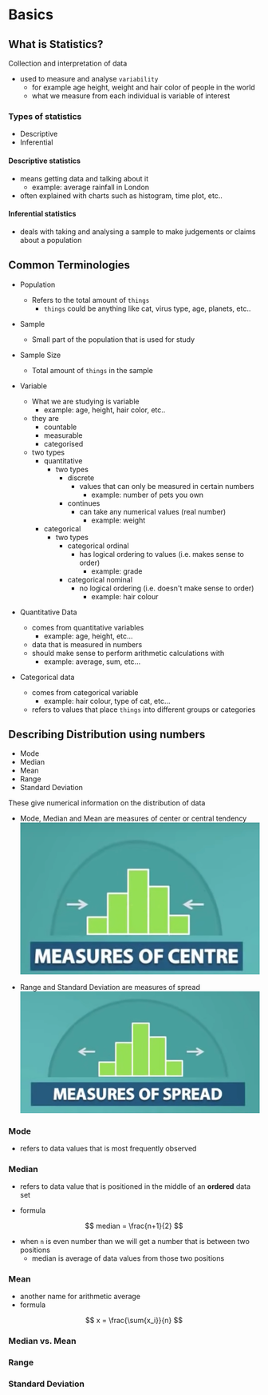 # Basics

## What is Statistics?

Collection and interpretation of data

* used to measure and analyse `variability`
  * for example age height, weight and hair color of people in the world
  * what we measure from each individual is variable of interest

### Types of statistics

* Descriptive
* Inferential

#### Descriptive statistics

* means getting data and talking about it
  * example: average rainfall in London
* often explained with charts such as histogram, time plot, etc..

#### Inferential statistics

* deals with taking and analysing a sample to make judgements or claims about a population

## Common Terminologies

* Population
  * Refers to the total amount of `things`
    * `things` could be anything like cat, virus type, age, planets, etc..

* Sample
  * Small part of the population that is used for study

* Sample Size
  * Total amount of `things` in the sample

* Variable
  * What we are studying is variable
    * example: age, height, hair color, etc..
  * they are
    * countable
    * measurable
    * categorised
  * two types
    * quantitative
      * two types
        * discrete
          * values that can only be measured in certain numbers
            * example: number of pets you own 
        * continues
          * can take any numerical values (real number) 
            * example: weight
    * categorical
      * two types
        * categorical ordinal
          * has logical ordering to values (i.e. makes sense to order)
            * example: grade
        * categorical nominal
          * no logical ordering (i.e. doesn't make sense to order)
            * example: hair colour

* Quantitative Data
  * comes from quantitative variables
    * example: age, height, etc...
  * data that is measured in numbers
  * should make sense to perform arithmetic calculations with
    * example: average, sum, etc...

* Categorical data
  * comes from categorical variable
    * example: hair colour, type of cat, etc...
  * refers to values that place `things` into different groups or categories

## Describing Distribution using numbers

* Mode
* Median
* Mean
* Range
* Standard Deviation

These give numerical information on the distribution of data

* Mode, Median and Mean are measures of center or central tendency
![Image measures of center](img/001.basics-0903071747.png)

* Range and Standard Deviation are measures of spread
![Image measures of spread](img/001.basics-0903071959.png)

### Mode

* refers to data values that is most frequently observed


### Median

* refers to data value that is positioned in the middle of an **ordered** data set

* formula

$$
    median = \frac{n+1}{2}
$$

* when `n` is even number than we will get a number that is between two positions
  * median is average of data values from those two positions

### Mean

* another name for arithmetic average
* formula

$$
x = \frac{\sum{x_i}}{n}
$$

### Median vs. Mean

### Range

### Standard Deviation